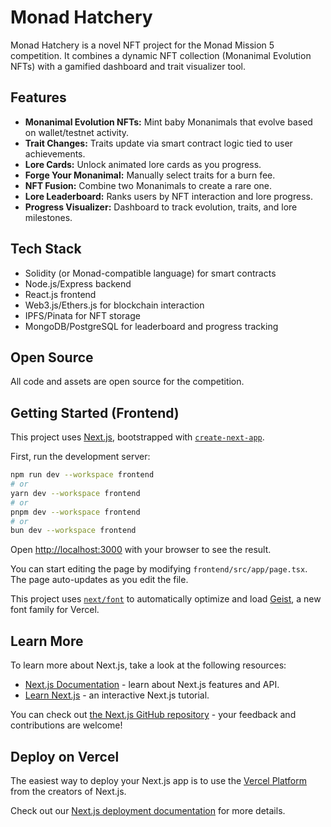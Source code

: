 # Monad Hatchery

Monad Hatchery is a novel NFT project for the Monad Mission 5 competition. It combines a dynamic NFT collection (Monanimal Evolution NFTs) with a gamified dashboard and trait visualizer tool.

## Features
- **Monanimal Evolution NFTs:** Mint baby Monanimals that evolve based on wallet/testnet activity.
- **Trait Changes:** Traits update via smart contract logic tied to user achievements.
- **Lore Cards:** Unlock animated lore cards as you progress.
- **Forge Your Monanimal:** Manually select traits for a burn fee.
- **NFT Fusion:** Combine two Monanimals to create a rare one.
- **Lore Leaderboard:** Ranks users by NFT interaction and lore progress.
- **Progress Visualizer:** Dashboard to track evolution, traits, and lore milestones.

## Tech Stack
- Solidity (or Monad-compatible language) for smart contracts
- Node.js/Express backend
- React.js frontend
- Web3.js/Ethers.js for blockchain interaction
- IPFS/Pinata for NFT storage
- MongoDB/PostgreSQL for leaderboard and progress tracking

## Open Source
All code and assets are open source for the competition.

## Getting Started (Frontend)

This project uses [Next.js](https://nextjs.org), bootstrapped with [`create-next-app`](https://nextjs.org/docs/app/api-reference/cli/create-next-app).

First, run the development server:

```bash
npm run dev --workspace frontend
# or
yarn dev --workspace frontend
# or
pnpm dev --workspace frontend
# or
bun dev --workspace frontend
```

Open [http://localhost:3000](http://localhost:3000) with your browser to see the result.

You can start editing the page by modifying `frontend/src/app/page.tsx`. The page auto-updates as you edit the file.

This project uses [`next/font`](https://nextjs.org/docs/app/building-your-application/optimizing/fonts) to automatically optimize and load [Geist](https://vercel.com/font), a new font family for Vercel.

## Learn More

To learn more about Next.js, take a look at the following resources:

- [Next.js Documentation](https://nextjs.org/docs) - learn about Next.js features and API.
- [Learn Next.js](https://nextjs.org/learn) - an interactive Next.js tutorial.

You can check out [the Next.js GitHub repository](https://github.com/vercel/next.js) - your feedback and contributions are welcome!

## Deploy on Vercel

The easiest way to deploy your Next.js app is to use the [Vercel Platform](https://vercel.com/new?utm_medium=default-template&filter=next.js&utm_source=create-next-app&utm_campaign=create-next-app-readme) from the creators of Next.js.

Check out our [Next.js deployment documentation](https://nextjs.org/docs/app/building-your-application/deploying) for more details.
